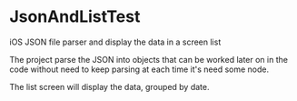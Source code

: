JsonAndListTest
===============

iOS JSON file parser and display the data in a screen list

The project parse the JSON into objects that can be worked later on in the code without need to keep parsing at each time it's need some node.

The list screen will display the data, grouped by date.

